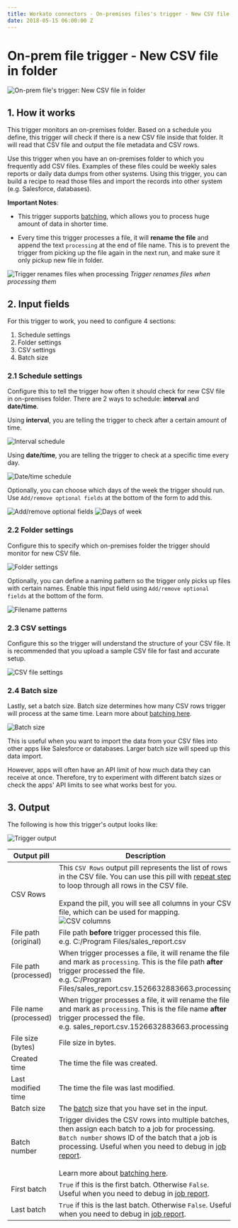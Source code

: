 ```yaml
---
title: Workato connectors - On-premises files's trigger - New CSV file in folder
date: 2018-05-15 06:00:00 Z
---
```


# On-prem file trigger - New CSV file in folder

![On-prem file's trigger: New CSV file in folder](~@img/connectors/on-prem-files/trigger-new-csv.png)

## 1. How it works
This trigger monitors an on-premises folder. Based on a schedule you define, this trigger will check if there is a new CSV file inside that folder. It will read that CSV file and output the file metadata and CSV rows.

Use this trigger when you have an on-premises folder to which you frequently add CSV files. Examples of these files could be weekly sales reports or daily data dumps from other systems. Using this trigger, you can build a recipe to read those files and import the records into other system (e.g. Salesforce, databases).

**Important Notes**:
- This trigger supports [batching](/features/batch-processing.md), which allows you to process huge amount of data in shorter time.

- Every time this trigger processes a file, it will **rename the file** and append the text `processing` at the end of file name. This is to prevent the trigger from picking up the file again in the next run, and make sure it only pickup new file in folder.

![Trigger renames files when processing](~@img/connectors/on-prem-files/trigger-csv-processing.gif)
*Trigger renames files when processing them*

## 2. Input fields
For this trigger to work, you need to configure 4 sections:
1. Schedule settings
2. Folder settings
3. CSV settings
4. Batch size

### 2.1 Schedule settings
Configure this to tell the trigger how often it should check for new CSV file in on-premises folder. There are 2 ways to schedule: **interval** and **date/time**.

Using **interval**, you are telling the trigger to check after a certain amount of time.

![Interval schedule](~@img/connectors/on-prem-files/trigger-interval.png)

Using **date/time**, you are telling the trigger to check at a specific time every day.

![Date/time schedule](~@img/connectors/on-prem-files/trigger-schedule.png)

Optionally, you can choose which days of the week the trigger should run. Use `Add/remove optional fields` at the bottom of the form to add this.

![Add/remove optional fields](~@img/connectors/on-prem-files/add-remove-optional-fields.png)
![Days of week](~@img/connectors/on-prem-files/trigger-schedule-days.png)

### 2.2 Folder settings
Configure this to specify which on-premises folder the trigger should monitor for new CSV file.

![Folder settings](~@img/connectors/on-prem-files/trigger-folder-settings.png)

Optionally, you can define a naming pattern so the trigger only picks up files with certain names. Enable this input field using `Add/remove optional fields` at the bottom of the form.

![Filename patterns](~@img/connectors/on-prem-files/filename-patterns.png)

### 2.3 CSV settings
Configure this so the trigger will understand the structure of your CSV file. It is recommended that you upload a sample CSV file for fast and accurate setup.

![CSV file settings](~@img/connectors/on-prem-files/trigger-csv-settings.png)

### 2.4 Batch size
Lastly, set a batch size. Batch size determines how many CSV rows trigger will process at the same time. Learn more about [batching here](/features/batch-processing.md).

![Batch size](~@img/connectors/on-prem-files/batch-size.png)

This is useful when you want to import the data from your CSV files into other apps like Salesforce or databases. Larger batch size will speed up this data import.

However, apps will often have an API limit of how much data they can receive at once. Therefore, try to experiment with different batch sizes or check the apps' API limits to see what works best for you.

## 3. Output
The following is how this trigger's output looks like:

![Trigger output](~@img/connectors/on-prem-files/trigger-csv-output.png)

| Output pill | Description |
|---|---|
| CSV Rows | This `CSV Rows` output pill represents the list of rows in the CSV file. You can use this pill with [repeat step](/recipes/steps.md#repeat-step) to loop through all rows in the CSV file.<br><br> Expand the pill, you will see all columns in your CSV file, which can be used for mapping. <br>![CSV columns](~@img/connectors/on-prem-files/trigger-csv-output-rows.png)  |
| File path (original) | File path **before** trigger processed this file. <br> e.g. C:/Program Files/sales_report.csv |
| File path (processed) | When trigger processes a file, it will rename the file and mark as `processing`. This is the file path **after** trigger processed the file. <br> e.g. C:/Program Files/sales_report.csv.1526632883663.processing |
| File name (processed) | When trigger processes a file, it will rename the file and mark as `processing`. This is the file name **after** trigger processed the file. <br> e.g. sales_report.csv.1526632883663.processing |
| File size (bytes) | File size in bytes. |
| Created time | The time the file was created. |
| Last modified time | The time the file was last modified. |
| Batch size | The [batch](/features/batch-processing.md) size that you have set in the input. |
| Batch number | Trigger divides the CSV rows into multiple batches, then assign each batch to a job for processing. `Batch number` shows ID of the batch that a job is processing. Useful when you need to debug in [job report](/recipes/jobs.md#job-details).<br><br>Learn more about [batching here](/features/batch-processing.md).|
| First batch | `True` if this is the first batch. Otherwise `False`. Useful when you need to debug in [job report](/recipes/jobs.md#job-details).|
| Last batch | `True` if this is the last batch. Otherwise `False`. Useful when you need to debug in [job report](/recipes/jobs.md#job-details).|
